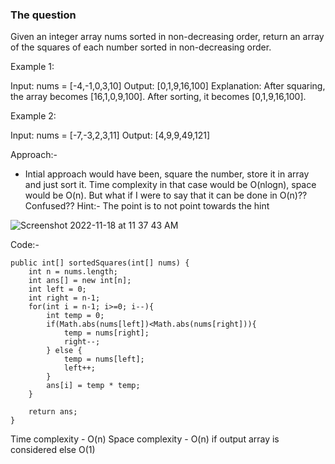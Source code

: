 ### The question

Given an integer array nums sorted in non-decreasing order, return an array of the squares of each number sorted in non-decreasing order.

Example 1:

Input: nums = [-4,-1,0,3,10]
Output: [0,1,9,16,100]
Explanation: After squaring, the array becomes [16,1,0,9,100].
After sorting, it becomes [0,1,9,16,100].

Example 2:

Input: nums = [-7,-3,2,3,11]
Output: [4,9,9,49,121]

Approach:-

- Intial approach would have been, square the number, store it in array and just sort it. Time complexity in that case would be O(nlogn), space would be O(n). But what if I were to say that it can be done in O(n)?? Confused?? Hint:- The point is to not point towards the hint

![Screenshot 2022-11-18 at 11 37 43 AM](https://user-images.githubusercontent.com/18497513/202632824-54df27a8-9139-4d9a-976f-f563c63d9690.png)

Code:-

```
public int[] sortedSquares(int[] nums) {
    int n = nums.length;
    int ans[] = new int[n];
    int left = 0;
    int right = n-1;
    for(int i = n-1; i>=0; i--){
        int temp = 0;
        if(Math.abs(nums[left])<Math.abs(nums[right])){
            temp = nums[right];
            right--;
        } else {
            temp = nums[left];
            left++;
        }
        ans[i] = temp * temp;
    }

    return ans;
}
```

Time complexity - O(n)
Space complexity - O(n) if output array is considered else O(1)
